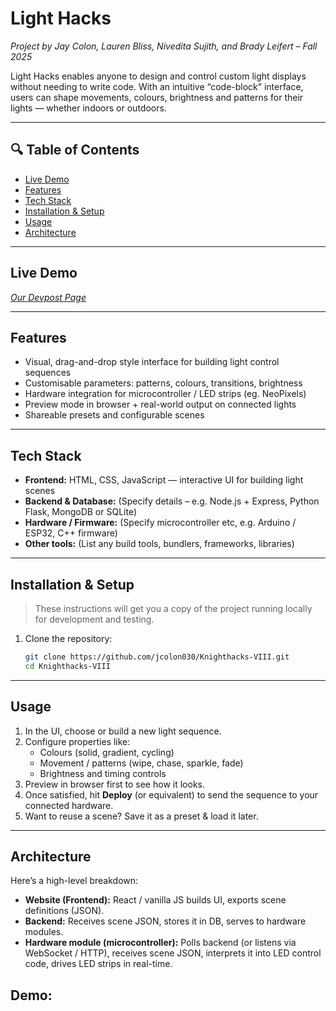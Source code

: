 # Light Hacks  
*Project by Jay Colon, Lauren Bliss, Nivedita Sujith, and Brady Leifert – Fall 2025*

Light Hacks enables anyone to design and control custom light displays without needing to write code. With an intuitive “code-block” interface, users can shape movements, colours, brightness and patterns for their lights — whether indoors or outdoors.

---

## 🔍 Table of Contents  
- [Live Demo](#live-demo)  
- [Features](#features)  
- [Tech Stack](#tech-stack)  
- [Installation & Setup](#installation--setup)  
- [Usage](#usage)  
- [Architecture](#architecture)  

---

## Live Demo  
*[Our Devpost Page](https://devpost.com/software/lighthacks)*  

---

## Features  
- Visual, drag-and-drop style interface for building light control sequences  
- Customisable parameters: patterns, colours, transitions, brightness  
- Hardware integration for microcontroller / LED strips (eg. NeoPixels)  
- Preview mode in browser + real-world output on connected lights  
- Shareable presets and configurable scenes  

---

## Tech Stack  
- **Frontend:** HTML, CSS, JavaScript — interactive UI for building light scenes  
- **Backend & Database:** (Specify details – e.g. Node.js + Express, Python Flask, MongoDB or SQLite)  
- **Hardware / Firmware:** (Specify microcontroller etc, e.g. Arduino / ESP32, C++ firmware)  
- **Other tools:** (List any build tools, bundlers, frameworks, libraries)  

---

## Installation & Setup  
> These instructions will get you a copy of the project running locally for development and testing.

1. Clone the repository:  
   ```bash
   git clone https://github.com/jcolon030/Knighthacks-VIII.git  
   cd Knighthacks-VIII

---

## Usage  
1. In the UI, choose or build a new light sequence.  
2. Configure properties like:  
   - Colours (solid, gradient, cycling)  
   - Movement / patterns (wipe, chase, sparkle, fade)  
   - Brightness and timing controls  
3. Preview in browser first to see how it looks.  
4. Once satisfied, hit **Deploy** (or equivalent) to send the sequence to your connected hardware.  
5. Want to reuse a scene? Save it as a preset & load it later.

---

## Architecture  
Here’s a high-level breakdown:  
- **Website (Frontend):** React / vanilla JS builds UI, exports scene definitions (JSON).  
- **Backend:** Receives scene JSON, stores it in DB, serves to hardware modules.  
- **Hardware module (microcontroller):** Polls backend (or listens via WebSocket / HTTP), receives scene JSON, interprets it into LED control code, drives LED strips in real-time.  






## Demo:
